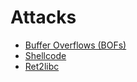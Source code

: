 # Attacks



* [Buffer Overflows \(BOFs\)](buffer-overflows-bofs.md)
* [Shellcode](shellcode.md)
* [Ret2libc](ret2libc.md)

